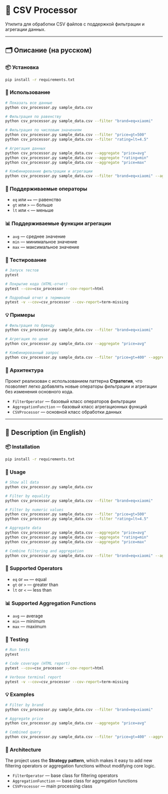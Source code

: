 # 📂 CSV Processor

Утилита для обработки CSV файлов с поддержкой фильтрации и агрегации данных.

---

## 🗂 Описание (на русском)

### 📦 Установка

```bash
pip install -r requirements.txt
```

### 🚀 Использование

```bash
# Показать все данные
python csv_processor.py sample_data.csv

# Фильтрация по равенству
python csv_processor.py sample_data.csv --filter "brand=eq=xiaomi"

# Фильтрация по числовым значениям
python csv_processor.py sample_data.csv --filter "price=gt=500"
python csv_processor.py sample_data.csv --filter "rating=lt=4.5"

# Агрегация данных
python csv_processor.py sample_data.csv --aggregate "price=avg"
python csv_processor.py sample_data.csv --aggregate "rating=min"
python csv_processor.py sample_data.csv --aggregate "price=max"

# Комбинирование фильтрации и агрегации
python csv_processor.py sample_data.csv --filter "brand=eq=xiaomi" --aggregate "price=avg"
```

### 🔧 Поддерживаемые операторы

- `eq` или `==` — равенство
- `gt` или `>` — больше
- `lt` или `<` — меньше

### 📊 Поддерживаемые функции агрегации

- `avg` — среднее значение
- `min` — минимальное значение
- `max` — максимальное значение

### 🧪 Тестирование

```bash
# Запуск тестов
pytest

# Покрытие кода (HTML-отчет)
pytest --cov=csv_processor --cov-report=html

# Подробный отчет в терминале
pytest -v --cov=csv_processor --cov-report=term-missing
```

### 💡 Примеры

```bash
# Фильтрация по бренду
python csv_processor.py sample_data.csv --filter "brand=eq=xiaomi"

# Агрегация по цене
python csv_processor.py sample_data.csv --aggregate "price=avg"

# Комбинированный запрос
python csv_processor.py sample_data.csv --filter "price=gt=400" --aggregate "rating=avg"
```

### 🧱 Архитектура

Проект реализован с использованием паттерна **Стратегия**, что позволяет легко добавлять новые операторы фильтрации и агрегации без изменения основного кода.

- `FilterOperator` — базовый класс операторов фильтрации
- `AggregationFunction` — базовый класс агрегационных функций
- `CSVProcessor` — основной класс обработки данных

---

## 📘 Description (in English)

### 📦 Installation

```bash
pip install -r requirements.txt
```

### 🚀 Usage

```bash
# Show all data
python csv_processor.py sample_data.csv

# Filter by equality
python csv_processor.py sample_data.csv --filter "brand=eq=xiaomi"

# Filter by numeric values
python csv_processor.py sample_data.csv --filter "price=gt=500"
python csv_processor.py sample_data.csv --filter "rating=lt=4.5"

# Aggregate data
python csv_processor.py sample_data.csv --aggregate "price=avg"
python csv_processor.py sample_data.csv --aggregate "rating=min"
python csv_processor.py sample_data.csv --aggregate "price=max"

# Combine filtering and aggregation
python csv_processor.py sample_data.csv --filter "brand=eq=xiaomi" --aggregate "price=avg"
```

### 🔧 Supported Operators

- `eq` or `==` — equal
- `gt` or `>` — greater than
- `lt` or `<` — less than

### 📊 Supported Aggregation Functions

- `avg` — average
- `min` — minimum
- `max` — maximum

### 🧪 Testing

```bash
# Run tests
pytest

# Code coverage (HTML report)
pytest --cov=csv_processor --cov-report=html

# Verbose terminal report
pytest -v --cov=csv_processor --cov-report=term-missing
```

### 💡 Examples

```bash
# Filter by brand
python csv_processor.py sample_data.csv --filter "brand=eq=xiaomi"

# Aggregate price
python csv_processor.py sample_data.csv --aggregate "price=avg"

# Combined query
python csv_processor.py sample_data.csv --filter "price=gt=400" --aggregate "rating=avg"
```

### 🧱 Architecture

The project uses the **Strategy pattern**, which makes it easy to add new filtering operators or aggregation functions without modifying core logic.

- `FilterOperator` — base class for filtering operators
- `AggregationFunction` — base class for aggregation functions
- `CSVProcessor` — main processing class